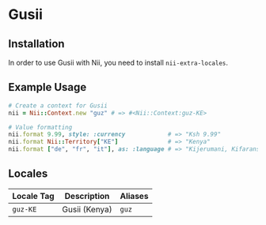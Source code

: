 <!-- This file has been generated. Source: languages/_template.md.erb -->

# Gusii

## Installation

In order to use Gusii with Nii, you need to install `nii-extra-locales`.

## Example Usage

``` ruby
# Create a context for Gusii
nii = Nii::Context.new "guz" # => #<Nii::Context:guz-KE>

# Value formatting
nii.format 9.99, style: :currency            # => "Ksh 9.99"
nii.format Nii::Territory["KE"]              # => "Kenya"
nii.format ["de", "fr", "it"], as: :language # => "Kijerumani, Kifaransa, Kiitaliano"
```


## Locales

<table>
  <thead>
    <tr>
      <th>Locale Tag</th>
      <th>Description</th>
      <th>Aliases</th>
    </tr>
  </thead>
  <tbody>
    <tr>
      <td><code>guz-KE</code></td>
      <td>Gusii (Kenya)</td>
      <td><code>guz</code></td>
    </tr>
  </tbody>
</table>

